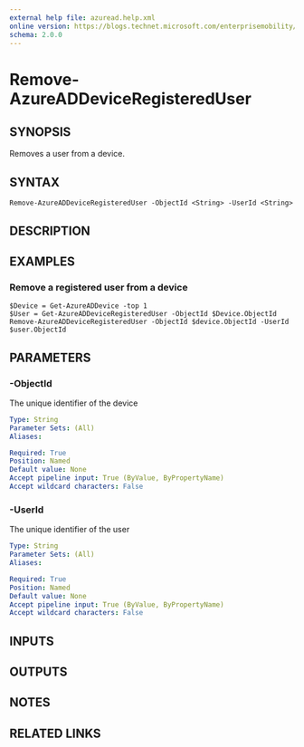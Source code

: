 ```yaml
---
external help file: azuread.help.xml
online version: https://blogs.technet.microsoft.com/enterprisemobility/2016/07/18/azuread-certificate-based-authentication-for-ios-and-android-now-in-preview/
schema: 2.0.0
---
```


# Remove-AzureADDeviceRegisteredUser

## SYNOPSIS
Removes a user from a device.

## SYNTAX

```
Remove-AzureADDeviceRegisteredUser -ObjectId <String> -UserId <String>
```

## DESCRIPTION

## EXAMPLES

### Remove a registered user from a device
```
$Device = Get-AzureADDevice -top 1
$User = Get-AzureADDeviceRegisteredUser -ObjectId $Device.ObjectId
Remove-AzureADDeviceRegisteredUser -ObjectId $device.ObjectId -UserId $user.ObjectId
```

## PARAMETERS

### -ObjectId
The unique identifier of the device

```yaml
Type: String
Parameter Sets: (All)
Aliases: 

Required: True
Position: Named
Default value: None
Accept pipeline input: True (ByValue, ByPropertyName)
Accept wildcard characters: False
```

### -UserId
The unique identifier of the user

```yaml
Type: String
Parameter Sets: (All)
Aliases: 

Required: True
Position: Named
Default value: None
Accept pipeline input: True (ByValue, ByPropertyName)
Accept wildcard characters: False
```

## INPUTS

## OUTPUTS

## NOTES

## RELATED LINKS

